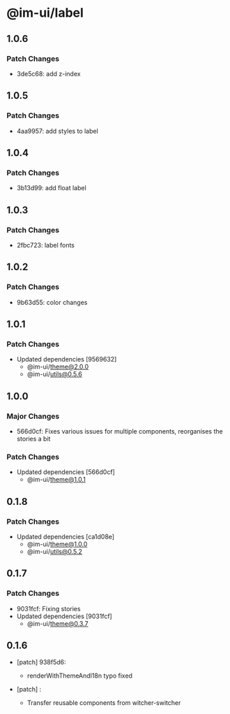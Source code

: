 # @im-ui/label

## 1.0.6

### Patch Changes

- 3de5c68: add z-index

## 1.0.5

### Patch Changes

- 4aa9957: add styles to label

## 1.0.4

### Patch Changes

- 3b13d99: add float label

## 1.0.3

### Patch Changes

- 2fbc723: label fonts

## 1.0.2

### Patch Changes

- 9b63d55: color changes

## 1.0.1

### Patch Changes

- Updated dependencies [9569632]
  - @im-ui/theme@2.0.0
  - @im-ui/utils@0.5.6

## 1.0.0

### Major Changes

- 566d0cf: Fixes various issues for multiple components, reorganises the stories a bit

### Patch Changes

- Updated dependencies [566d0cf]
  - @im-ui/theme@1.0.1

## 0.1.8

### Patch Changes

- Updated dependencies [ca1d08e]
  - @im-ui/theme@1.0.0
  - @im-ui/utils@0.5.2

## 0.1.7

### Patch Changes

- 9031fcf: Fixing stories
- Updated dependencies [9031fcf]
  - @im-ui/theme@0.3.7

## 0.1.6

- [patch] 938f5d6:

  - renderWithThemeAndI18n typo fixed

- [patch] :

  - Transfer reusable components from witcher-switcher
